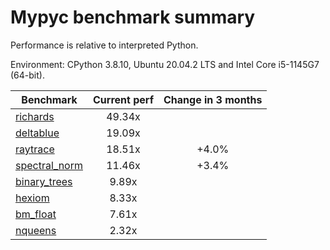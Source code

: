 # Mypyc benchmark summary

Performance is relative to interpreted Python.

Environment: CPython 3.8.10, Ubuntu 20.04.2 LTS and Intel Core i5-1145G7 (64-bit).

| Benchmark | Current perf | Change in 3 months |
| --- | :---: | :---: |
| [richards](benchmarks/richards.md) | 49.34x |  |
| [deltablue](benchmarks/deltablue.md) | 19.09x |  |
| [raytrace](benchmarks/raytrace.md) | 18.51x | +4.0% |
| [spectral_norm](benchmarks/spectral_norm.md) | 11.46x | +3.4% |
| [binary_trees](benchmarks/binary_trees.md) | 9.89x |  |
| [hexiom](benchmarks/hexiom.md) | 8.33x |  |
| [bm_float](benchmarks/bm_float.md) | 7.61x |  |
| [nqueens](benchmarks/nqueens.md) | 2.32x |  |
